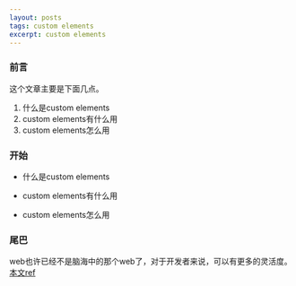 ```yaml
---
layout: posts
tags: custom elements
excerpt: custom elements
---
```

### 前言
这个文章主要是下面几点。
1. 什么是custom elements
2. custom elements有什么用
3. custom elements怎么用

### 开始
- 什么是custom elements
	
	
	
- custom elements有什么用
	
	
- custom elements怎么用

	

### 尾巴
web也许已经不是脑海中的那个web了，对于开发者来说，可以有更多的灵活度。[本文ref](https://developer.mozilla.org/zh-CN/docs/Web/Web_Components/Using_custom_elements)